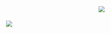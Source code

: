 <img align="right" src="https://visitor-badge.laobi.icu/badge?page_id=AM1007.AM1007" />

<h1 align="center">
    <img src="https://readme-typing-svg.herokuapp.com/?font=Ysabeau+SC&weight=600&size=24&duration=8000&pause=5000&color=48E36B&background=FFFFFF00&center=true&vCenter=true&random=false&width=435&lines=Enter+the+Realm+of+Code+Enchantment;+" />
</h1>

